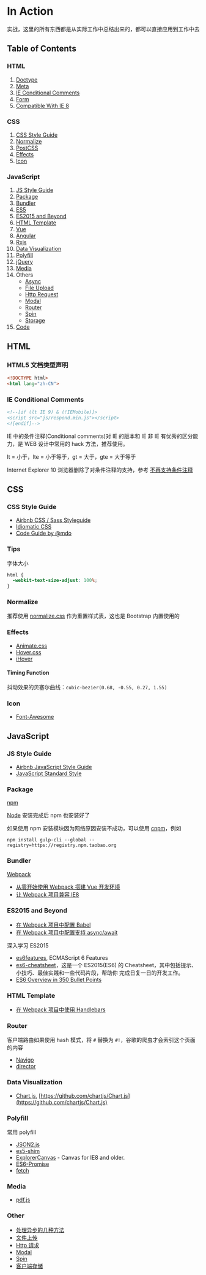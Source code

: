 # In Action

实战，这里的所有东西都是从实际工作中总结出来的，都可以直接应用到工作中去

## <a name="TOC">Table of Contents</a>

### HTML

1. [Doctype](#doctype)
1. [Meta](https://github.com/xyzhanjiang/assets/tree/master/html/meta/)
1. [IE Conditional Comments](#conditional-comments)
1. [Form](https://github.com/xyzhanjiang/assets/tree/master/html/form/)
1. [Compatible With IE 8](https://github.com/xyzhanjiang/assets/tree/master/html/ie8/)

### CSS

1. [CSS Style Guide](#css-style-guide)
1. [Normalize](#normalize)
1. [PostCSS](https://github.com/xyzhanjiang/assets/tree/master/css/postcss/)
1. [Effects](#effects)
1. [Icon](#icon)

### JavaScript

1. [JS Style Guide](#js-style-guide)
1. [Package](#package)
1. [Bundler](#bundler)
1. [ES5](https://github.com/xyzhanjiang/assets/tree/master/js/es5/)
1. [ES2015 and Beyond](#es2015)
1. [HTML Template](#html-template)
1. [Vue](https://github.com/xyzhanjiang/assets/tree/master/js/vue/)
1. [Angular](https://github.com/xyzhanjiang/assets/tree/master/js/angular/)
1. [Rxjs](https://github.com/xyzhanjiang/assets/tree/master/js/rxjs/)
1. [Data Visualization](#data-visualization)
1. [Polyfill](#polyfill)
1. [jQuery](https://github.com/xyzhanjiang/assets/tree/master/js/jquery/)
1. [Media](#media)
1. Others
    * [Async](https://github.com/xyzhanjiang/assets/tree/master/js/async/)
    * [File Upload](https://github.com/xyzhanjiang/assets/tree/master/js/upload/)
    * [Http Request](https://github.com/xyzhanjiang/assets/tree/master/js/http-request/)
    * [Modal](https://github.com/xyzhanjiang/assets/tree/master/js/modal/)
    * [Router](#router)
    * [Spin](https://github.com/xyzhanjiang/assets/tree/master/js/spin/)
    * [Storage](https://github.com/xyzhanjiang/assets/tree/master/js/storage/)
1. [Code](https://github.com/xyzhanjiang/assets/tree/master/js/code/)

## HTML

### <a name="doctype">HTML5 文档类型声明</a>

``` html
<!DOCTYPE html>
<html lang="zh-CN">
```

### <a name="conditional-comments">IE Conditional Comments</a>

``` html
<!--[if (lt IE 9) & (!IEMobile)]>
<script src="js/respond.min.js"></script>
<![endif]-->
```

IE 中的条件注释(Conditional comments)对 IE 的版本和 IE 非 IE 有优秀的区分能力，是 WEB 设计中常用的 hack 方法，推荐使用。

lt = 小于，lte = 小于等于，gt = 大于，gte = 大于等于

Internet Explorer 10 浏览器删除了对条件注释的支持，参考 [不再支持条件注释](https://msdn.microsoft.com/zh-cn/library/ie/hh801214.aspx)

## CSS

### <a name="css-style-guide">CSS Style Guide</a>

* [Airbnb CSS / Sass Styleguide](https://github.com/airbnb/css)
* [Idiomatic CSS](https://github.com/necolas/idiomatic-css)
* [Code Guide by @mdo](http://codeguide.co/#css)

### <a name="tips">Tips</a>

字体大小

``` css
html {
  -webkit-text-size-adjust: 100%;
}
```

### <a name="normalize">Normalize</a>

推荐使用 [normalize.css](https://github.com/necolas/normalize.css) 作为重置样式表，这也是 Bootstrap 内置使用的

### <a name="effects">Effects</a>

* [Animate.css](https://daneden.github.io/animate.css/)
* [Hover.css](http://ianlunn.github.io/Hover/)
* [iHover](http://gudh.github.io/ihover/dist/index.html)

#### Timing Function

抖动效果的贝塞尔曲线：`cubic-bezier(0.68, -0.55, 0.27, 1.55)`

### <a name="icon">Icon</a>

* [Font-Awesome](http://fontawesome.io/)

## JavaScript

### <a name="js-style-guide">JS Style Guide</a>

* [Airbnb JavaScript Style Guide](https://github.com/airbnb/javascript)
* [JavaScript Standard Style](https://github.com/feross/standard)

### <a name="package">Package</a>

[npm](https://www.npmjs.com/)

[Node](https://nodejs.org/en/) 安装完成后 npm 也安装好了

如果使用 npm 安装模块因为网络原因安装不成功，可以使用 [cnpm](https://npm.taobao.org)，例如

``` shell
npm install gulp-cli --global --registry=https://registry.npm.taobao.org
```

### <a name="bundler">Bundler</a>

[Webpack](https://github.com/xyzhanjiang/assets/tree/master/js/bundler/webpack/)

* [从零开始使用 Webpack 搭建 Vue 开发环境](https://github.com/xyzhanjiang/assets/tree/master/js/bundler/webpack/vue)
* [让 Webpack 项目兼容 IE8](https://github.com/xyzhanjiang/assets/tree/master/js/bundler/webpack/ie8)

### <a name="es2015">ES2015 and Beyond</a>

* [在 Webpack 项目中配置 Babel](https://github.com/xyzhanjiang/assets/tree/master/js/es2015/babel/)
* [在 Webpack 项目中配置支持 async/await](https://github.com/xyzhanjiang/assets/tree/master/js/es2015/async-await/)

深入学习 ES2015

* [es6features](https://github.com/lukehoban/es6features), ECMAScript 6 Features
* [es6-cheatsheet](https://github.com/DrkSephy/es6-cheatsheet)，这是一个 ES2015(ES6) 的 Cheatsheet，其中包括提示、小技巧、最佳实践和一些代码片段，帮助你 完成日复一日的开发工作。
* [ES6 Overview in 350 Bullet Points](https://github.com/bevacqua/es6)

### <a name="html-template">HTML Template</a>

* [在 Webpack 项目中使用 Handlebars](https://github.com/xyzhanjiang/assets/tree/master/js/template/handlebars/)

### <a name="router">Router</a>

客户端路由如果使用 hash 模式，将 `#` 替换为 `#!`，谷歌的爬虫才会索引这个页面的内容

* [Navigo](https://github.com/krasimir/navigo)
* [director](https://github.com/flatiron/director)

### <a name="data-visualization">Data Visualization</a>

* [Chart.js](http://www.chartjs.org/), [https://github.com/chartjs/Chart.js](https://github.com/chartjs/Chart.js)

### <a name="polyfill">Polyfill</a>

常用 polyfill

* [JSON2.js](https://github.com/douglascrockford/JSON-js/blob/master/json2.js)
* [es5-shim](https://github.com/es-shims/es5-shim)
* [ExplorerCanvas](https://github.com/arv/ExplorerCanvas) - Canvas for IE8 and older.
* [ES6-Promise](https://github.com/stefanpenner/es6-promise)
* [fetch](https://github.com/github/fetch)

### <a name="media">Media</a>

* [pdf.js](https://github.com/xyzhanjiang/assets/tree/master/js/media/pdf/)

### <a name="other">Other</a>

* [处理异步的几种方法](https://github.com/xyzhanjiang/assets/tree/master/js/async/)
* [文件上传](https://github.com/xyzhanjiang/assets/tree/master/js/upload/)
* [Http 请求](https://github.com/xyzhanjiang/assets/tree/master/js/http-request/)
* [Modal](https://github.com/xyzhanjiang/assets/tree/master/js/modal/)
* [Spin](https://github.com/xyzhanjiang/assets/tree/master/js/spin/)
* [客户端存储](https://github.com/xyzhanjiang/assets/tree/master/js/storage/)
